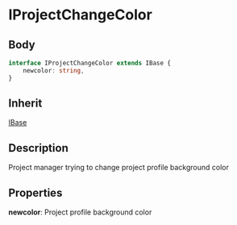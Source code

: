 # IProjectChangeColor

## Body
```typescript
interface IProjectChangeColor extends IBase {
    newcolor: string,
}
```

## Inherit

[IBase](./../../base/IBase.md)

## Description

Project manager trying to change project profile background color

## Properties

**newcolor**: Project profile background color